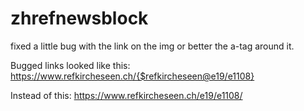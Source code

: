 # zhrefnewsblock


fixed a little bug with the link on the img  or better the a-tag around it.

Bugged links looked like this: https://www.refkircheseen.ch/{$refkircheseen@e19/e1108}

Instead of this: https://www.refkircheseen.ch/e19/e1108/
